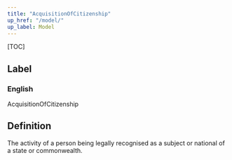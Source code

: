 ```yaml
---
title: "AcquisitionOfCitizenship"
up_href: "/model/"
up_label: Model
---
```


[TOC]

## Label

### English
AcquisitionOfCitizenship


## Definition
The activity of a person being legally recognised as a subject or national of a state or commonwealth. 


    
